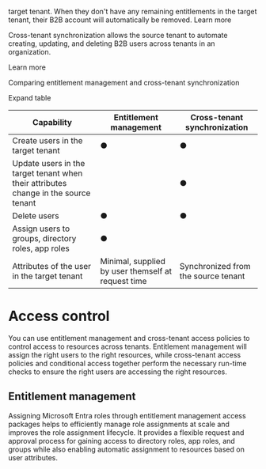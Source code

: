 target tenant. When they don't have any remaining entitlements in the target tenant, their B2B account will automatically be removed. Learn more

Cross-tenant synchronization allows the source tenant to automate creating, updating, and deleting B2B users across tenants in an organization.

Learn more

Comparing entitlement management and cross-tenant synchronization

Expand table

| Capability | Entitlement management | Cross-tenant synchronization |
| - | - | - |
| Create users in the target tenant | ● | ● |
| Update users in the target tenant when their attributes change in the source tenant | | ● |
| Delete users | ● | ● |
| Assign users to groups, directory roles, app roles | ● | |
| Attributes of the user in the target tenant | Minimal, supplied by user themself at request time | Synchronized from the source tenant |

# Access control

You can use entitlement management and cross-tenant access policies to control access to resources across tenants. Entitlement management will assign the right users to the right resources, while cross-tenant access policies and conditional access together perform the necessary run-time checks to ensure the right users are accessing the right resources.

## Entitlement management

Assigning Microsoft Entra roles through entitlement management access packages helps to efficiently manage role assignments at scale and improves the role assignment lifecycle. It provides a flexible request and approval process for gaining access to directory roles, app roles, and groups while also enabling automatic assignment to resources based on user attributes.
